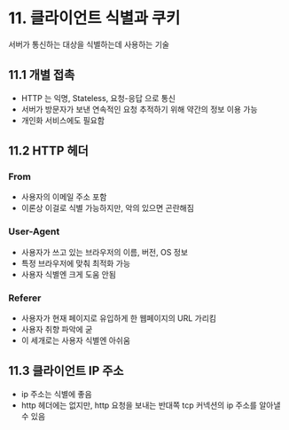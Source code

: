 # 11. 클라이언트 식별과 쿠키
서버가 통신하는 대상을 식별하는데 사용하는 기술
## 11.1 개별 접촉
- HTTP 는 익명, Stateless, 요청-응답 으로 통신
- 서버가 방문자가 보낸 연속적인 요청 추적하기 위해 약간의 정보 이용 가능
- 개인화 서비스에도 필요함

## 11.2 HTTP 헤더
### From
- 사용자의 이메일 주소 포함
- 이론상 이걸로 식별 가능하지만, 악의 있으면 곤란해짐
### User-Agent
- 사용자가 쓰고 있는 브라우저의 이름, 버전, OS 정보
- 특정 브라우저에 맞춰 최적화 가능
- 사용자 식별엔 크게 도움 안됨
### Referer
- 사용자가 현재 페이지로 유입하게 한 웹페이지의 URL 가리킴
- 사용자 취향 파악에 굳
- 이 세개로는 사용자 식별엔 아쉬움

## 11.3 클라이언트 IP 주소
- ip 주소는 식별에 좋음
- http 헤더에는 없지만, http 요청을 보내는 반대쪽 tcp 커넥션의 ip 주소를 알아낼 수 있음
